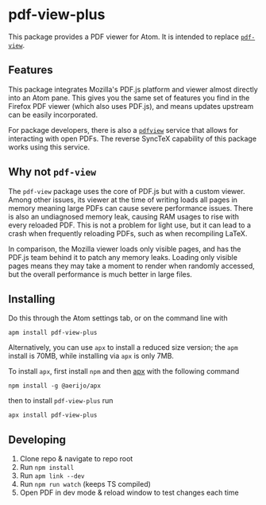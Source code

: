 # pdf-view-plus

This package provides a PDF viewer for Atom. It is intended to replace [`pdf-view`](https://atom.io/packages/pdf-view).


## Features

This package integrates Mozilla's PDF.js platform and viewer almost directly into an Atom pane. This gives you the same set of features you find in the Firefox PDF viewer (which also uses PDF.js), and means updates upstream can be easily incorporated.

For package developers, there is also a [`pdfview`](https://github.com/Aerijo/atom-pdf-view-plus/wiki/pdfview-API) service that allows for interacting with open PDFs. The reverse SyncTeX capability of this package works using this service.


## Why not `pdf-view`

The `pdf-view` package uses the core of PDF.js but with a custom viewer. Among other issues, its viewer at the time of writing loads all pages in memory meaning large PDFs can cause severe performance issues. There is also an undiagnosed memory leak, causing RAM usages to rise with every reloaded PDF. This is not a problem for light use, but it can lead to a crash when frequently reloading PDFs, such as when recompiling LaTeX.

In comparison, the Mozilla viewer loads only visible pages, and has the PDF.js team behind it to patch any memory leaks. Loading only visible pages means they may take a moment to render when randomly accessed, but the overall performance is much better in large files.


## Installing

Do this through the Atom settings tab, or on the command line with
```
apm install pdf-view-plus
```

Alternatively, you can use `apx` to install a reduced size version; the `apm` install is 70MB, while installing via `apx` is only 7MB.

To install `apx`, first install `npm` and then [apx](https://www.npmjs.com/package/@aerijo/apx) with the following command
```
npm install -g @aerijo/apx
```
then to install `pdf-view-plus` run
```
apx install pdf-view-plus
```


## Developing

1. Clone repo & navigate to repo root
2. Run `npm install`
4. Run `apm link --dev`
3. Run `npm run watch` (keeps TS compiled)
5. Open PDF in dev mode & reload window to test changes each time

